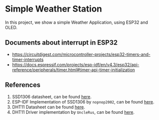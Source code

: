 # Simple Weather Station

In this project, we show a simple Weather Application, using ESP32 and OLED.


## Documents about interrupt in ESP32
 - https://circuitdigest.com/microcontroller-projects/esp32-timers-and-timer-interrupts
 - https://docs.espressif.com/projects/esp-idf/en/v4.3/esp32/api-reference/peripherals/timer.html#timer-api-timer-initialization


## References

1. SSD1306 datasheet, can be found [here](https://www.alldatasheet.com/view.jsp?Searchword=Ssd1306%20datasheet&gad=1&gclid=Cj0KCQjw0tKiBhC6ARIsAAOXutlKWRNAzstZ96tXT6xcJW5a0YPrZwLqGcYIT_aOV5m33F_SBqrCLvEaAmuXEALw_wcB).
1. ESP-IDF Implementation of SSD1306 by `nopnop2002`, can be found [here](https://github.com/nopnop2002/esp-idf-ssd1306).
1. DHT11 Datasheet can be found [here](https://www.alldatasheet.com/view.jsp?Searchword=Dht11%20datasheet&gad=1&gclid=Cj0KCQjw9deiBhC1ARIsAHLjR2AGMjLPtpIg5_IqeDmJ1VmYxvTDiGTHjKHhD6Tg9kuFvFfot_n41hsaAssLEALw_wcB).
1. DHT11 Driver implementation by `UncleRus`, can be found [here](https://github.com/UncleRus/esp-idf-lib/tree/master/components/dht).